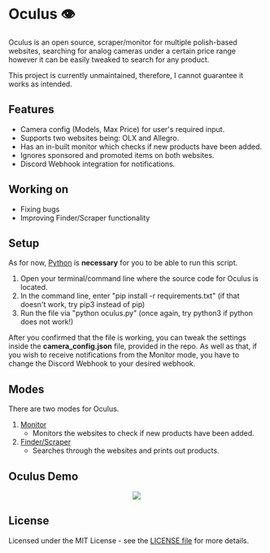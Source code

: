 # Oculus 👁️

Oculus is an open source, scraper/monitor for multiple polish-based websites, searching for analog cameras under a certain price range however it can be easily tweaked to search for any product.

This project is currently unmaintained, therefore, I cannot guarantee it works as intended.

## Features

- Camera config (Models, Max Price) for user's required input.
- Supports two websites being: OLX and Allegro.
- Has an in-built monitor which checks if new products have been added.
- Ignores sponsored and promoted items on both websites.
- Discord Webhook integration for notifications.

## Working on
- Fixing bugs
- Improving Finder/Scraper functionality

## Setup

As for now, [Python](https://www.python.org/) is **necessary** for you to be able to run this script.
1. Open your terminal/command line where the source code for Oculus is located.
2. In the command line, enter "pip install -r requirements.txt" (if that doesn't work, try pip3 instead of pip)
3. Run the file via "python oculus.py" (once again, try python3 if python does not work!)

After you confirmed that the file is working, you can tweak the settings inside the **camera_config.json** file, provided in the repo. As well as that, if you wish to receive notifications from the Monitor mode, you have to change the Discord Webhook to your desired webhook.

## Modes

There are two modes for Oculus.
1. <ins>Monitor</ins>
   - Monitors the websites to check if new products have been added.
2. <ins>Finder/Scraper</ins>
   - Searches through the websites and prints out products.

## Oculus Demo

<p align="center"><img src="https://thumbs.gfycat.com/ArcticAngelicCats-small.gif"></p>

## License

Licensed under the MIT License - see the [LICENSE file](https://github.com/k9mil/Oculus/blob/master/LICENSE) for more details.
